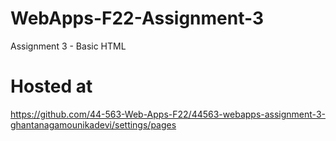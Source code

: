 # WebApps-F22-Assignment-3
Assignment 3 - Basic HTML
# Hosted at
https://github.com/44-563-Web-Apps-F22/44563-webapps-assignment-3-ghantanagamounikadevi/settings/pages
